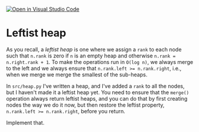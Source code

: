 [![Open in Visual Studio Code](https://classroom.github.com/assets/open-in-vscode-c66648af7eb3fe8bc4f294546bfd86ef473780cde1dea487d3c4ff354943c9ae.svg)](https://classroom.github.com/online_ide?assignment_repo_id=9579193&assignment_repo_type=AssignmentRepo)
# Leftist heap

As you recall, a *leftist heap* is one where we assign a `rank` to each node such that `n.rank` is zero if `n` is an empty heap and otherwise `n.rank = n.right.rank + 1`. To make the operations run in `O(log n)`, we always merge to the left and we always ensure that `n.rank.left >= n.rank.right`, i.e., when we merge we merge the smallest of the sub-heaps.

In `src/heap.py` I've written a heap, and I've added a `rank` to all the nodes, but I haven't made it a leftist heap yet. You need to ensure that the `merge()` operation always return leftist heaps, and you can do that by first creating nodes the way we do it now, but then restore the leftist property, `n.rank.left >= n.rank.right`, before you return.

Implement that.
